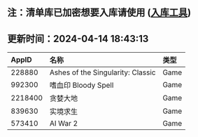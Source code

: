 ## 注：清单库已加密想要入库请使用 ([入库工具](https://github.com/BlankTMing/ManifestAutoUpdate/releases))

## 更新时间：2024-04-14 18:43:13
| AppID | 名称 | 类型  |
| :-------------------- | :----------------------------- | :----------- |
| 228880 | Ashes of the Singularity: Classic| Game |
| 992300 | 嗜血印 Bloody Spell| Game |
| 2218400 | 贪婪大地| Game |
| 839630 | 实境求生| Game |
| 573410 | AI War 2| Game |
